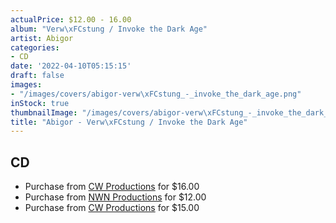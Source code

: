 ```yaml
---
actualPrice: $12.00 - 16.00
album: "Verw\xFCstung / Invoke the Dark Age"
artist: Abigor
categories:
- CD
date: '2022-04-10T05:15:15'
draft: false
images:
- "/images/covers/abigor-verw\xFCstung_-_invoke_the_dark_age.png"
inStock: true
thumbnailImage: "/images/covers/abigor-verw\xFCstung_-_invoke_the_dark_age-thumb.png"
title: "Abigor - Verw\xFCstung / Invoke the Dark Age"
---
```


## CD
* Purchase from [CW Productions](https://shop.cwproductions.net/products/abigor-verwustung-invoke-the-dark-age-cd) for $16.00
* Purchase from [NWN Productions](http://shop.nwnprod.com/index.php?route=product/product&path=93&product_id=18801&sort=pd.name&order=ASC) for $12.00
* Purchase from [CW Productions](https://shop.cwproductions.net/products/abigor-verwustung-invoke-the-dark-age-cd-1) for $15.00
